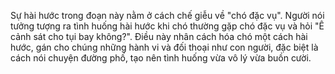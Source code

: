 Sự hài hước trong đoạn này nằm ở cách chế giễu về "chó đặc vụ". Người nói tưởng tượng ra tình huống hài hước khi chó thường gặp chó đặc vụ và hỏi "Ê cảnh sát cho tụi bay không?". Điều này nhân cách hóa chó một cách hài hước, gán cho chúng những hành vi và đối thoại như con người, đặc biệt là cách nói chuyện đường phố, tạo nên tình huống vừa vô lý vừa buồn cười.
